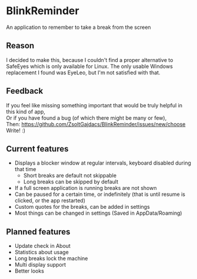 # BlinkReminder
An application to remember to take a break from the screen

## Reason
I decided to make this, because I couldn't find a proper alternative to SafeEyes which is only available for Linux. The only usable Windows replacement I found was EyeLeo, but I'm not satisfied with that.

## Feedback
If you feel like missing something important that would be truly helpful in this kind of app,  
Or if you have found a bug (of which there might be many or few),  
Then: https://github.com/ZsoltGajdacs/BlinkReminder/issues/new/choose  
Write! :)

## Current features
* Displays a blocker window at regular intervals, keyboard disabled during that time
  * Short breaks are default not skippable
  * Long breaks can be skipped by default
* If a full screen application is running breaks are not shown
* Can be paused for a certain time, or indefinitely (that is until resume is clicked, or the app restarted)
* Custom quotes for the breaks, can be added in settings
* Most things can be changed in settings (Saved in AppData/Roaming)

## Planned features
* Update check in About
* Statistics about usage
* Long breaks lock the machine
* Multi display support
* Better looks
